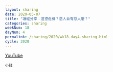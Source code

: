 ```yaml
---
layout: sharing
date: 2020-05-07
title: "讀經分享：道德危機？惡人自有惡人磨？"
categories: sharing
weekNum: 18
dayNum: 4
permalink: /sharing/2020/wk18-day4-sharing.html
cycle: 2020
---
```


[YouTube](https://youtu.be/Tns_NlRBKP8)

`小錢`
